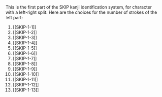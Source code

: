 This is the first part of the SKIP kanji identification system, for character with a left-right split.  Here are the choices for the number of strokes of the left part:
1. [[SKIP-1-1]]
2. [[SKIP-1-2]]
3. [[SKIP-1-3]]
4. [[SKIP-1-4]]
5. [[SKIP-1-5]]
6. [[SKIP-1-6]]
7. [[SKIP-1-7]]
8. [[SKIP-1-8]]
9. [[SKIP-1-9]]
10. [[SKIP-1-10]]
11. [[SKIP-1-11]]
12. [[SKIP-1-12]]
13. [[SKIP-1-13]]